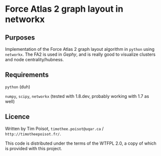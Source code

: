 # Force Atlas 2 graph layout in networkx

## Purposes

Implementation of the Force Atlas 2 graph layout algorithm in `python` using `networkx`. The FA2 is used in *Gephy*, and is really good to visualize clusters and node centrality/hubness.

## Requirements

`python` (duh)

`numpy`, `scipy`, `networkx` (tested with 1.8.dev, probably working with 1.7 as well)

## Licence

Written by Tim Poisot, `timothee.poisot@uqar.ca` / `http://timotheepoisot.fr/`.

This code is distributed under the terms of the WTFPL 2.0, a copy of which is provided with this project.